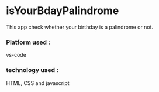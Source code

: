 # isYourBdayPalindrome
This app check whether your birthday is a palindrome or not.
### Platform used :
vs-code

### technology used :
HTML, CSS and javascript
